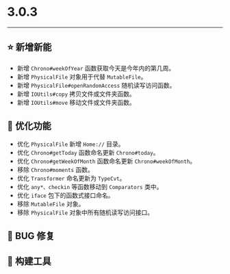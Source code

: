 # 3.0.3

---------------------

## ⭐ 新增新能

- 新增 `Chrono#weekOfYear` 函数获取今天是今年内的第几周。
- 新增 `PhysicalFile` 对象用于代替 `MutableFile`。
- 新增 `PhysicalFile#openRandomAccess` 随机读写访问函数。
- 新增 `IOUtils#copy` 拷贝文件或文件夹函数。
- 新增 `IOUtils#move` 移动文件或文件夹函数。

## 👻 优化功能

- 优化 `PhysicalFile` 新增 `Home://` 目录。
- 优化 `Chrono#getToday` 函数命名更新 `Chrono#today`。
- 优化 `Chrono#getWeekOfMonth` 函数命名更新 `Chrono#weekOfMonth`。
- 移除 `Chrono#moments` 函数。
- 优化 `Transformer` 命名更新为 `TypeCvt`。
- 优化 `any*、checkin` 等函数移动到 `Comparators` 类中。
- 优化 `iface` 包下的函数式接口命名。
- 移除 `MutableFile` 对象。
- 移除 `PhysicalFile` 对象中所有随机读写访问接口。

## 🐞 BUG 修复

## 🔨 构建工具
